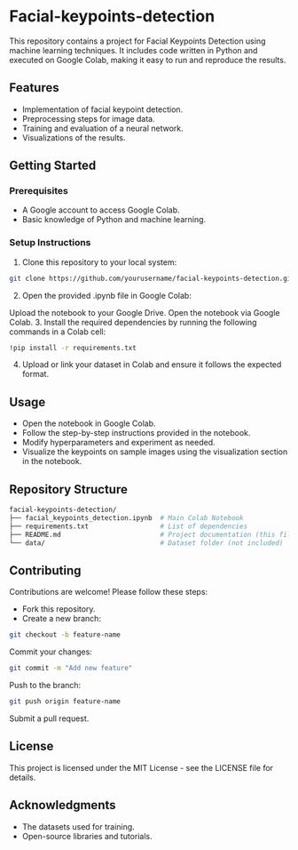# Facial-keypoints-detection
This repository contains a project for Facial Keypoints Detection using machine learning techniques. It includes code written in Python and executed on Google Colab, making it easy to run and reproduce the results.

## Features
- Implementation of facial keypoint detection.
- Preprocessing steps for image data.
- Training and evaluation of a neural network.
- Visualizations of the results.
## Getting Started
### Prerequisites
- A Google account to access Google Colab.
- Basic knowledge of Python and machine learning.
### Setup Instructions
1. Clone this repository to your local system:

```bash
git clone https://github.com/yourusername/facial-keypoints-detection.git
```
2. Open the provided .ipynb file in Google Colab:

Upload the notebook to your Google Drive.
Open the notebook via Google Colab.
3. Install the required dependencies by running the following commands in a Colab cell:

```bash
!pip install -r requirements.txt
```
4. Upload or link your dataset in Colab and ensure it follows the expected format.

## Usage
- Open the notebook in Google Colab.
- Follow the step-by-step instructions provided in the notebook.
- Modify hyperparameters and experiment as needed.
- Visualize the keypoints on sample images using the 
  visualization section in the notebook.
## Repository Structure
```bash
facial-keypoints-detection/
├── facial_keypoints_detection.ipynb  # Main Colab Notebook
├── requirements.txt                  # List of dependencies
├── README.md                         # Project documentation (this file)
└── data/                             # Dataset folder (not included)
```
## Contributing
Contributions are welcome! Please follow these steps:

- Fork this repository.
- Create a new branch:
```bash
git checkout -b feature-name
```
Commit your changes:
```bash
git commit -m "Add new feature"
```
Push to the branch:
```bash
git push origin feature-name
```
Submit a pull request.
## License
This project is licensed under the MIT License - see the LICENSE file for details.

## Acknowledgments
- The datasets used for training.
- Open-source libraries and tutorials.
